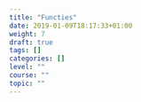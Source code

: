 ```yaml
---
title: "Functies"
date: 2019-01-09T18:17:33+01:00
weight: 7
draft: true
tags: []
categories: []
level: ""
course: ""
topic: ""
---
```


